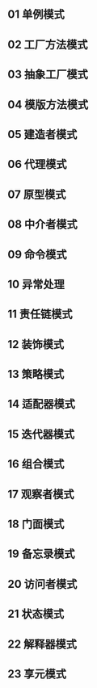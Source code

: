 ## 01 单例模式

## 02 工厂方法模式

## 03 抽象工厂模式

## 04 模版方法模式

## 05 建造者模式

## 06 代理模式

## 07 原型模式

## 08 中介者模式

## 09 命令模式

## 10 异常处理

## 11 责任链模式

## 12 装饰模式

## 13 策略模式

## 14 适配器模式

## 15 迭代器模式

## 16 组合模式

## 17 观察者模式

## 18 门面模式

## 19 备忘录模式

## 20 访问者模式

## 21 状态模式

## 22 解释器模式

## 23 享元模式